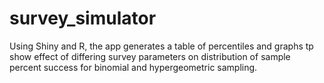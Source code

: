 # survey_simulator
Using Shiny and R, the app generates a table of percentiles and graphs tp show effect of differing survey parameters on distribution of sample percent success for binomial and hypergeometric sampling.
